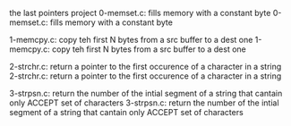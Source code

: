 the last pointers project 
0-memset.c: fills memory with a constant byte
0-memset.c: fills memory with a constant byte

1-memcpy.c: copy teh first N bytes from a src buffer to a dest one
1-memcpy.c: copy teh first N bytes from a src buffer to a dest one

2-strchr.c: return a pointer to the first occurence of a character in a string
2-strchr.c: return a pointer to the first occurence of a character in a string

3-strpsn.c: return the number of the intial segment of a string that cantain only ACCEPT set of characters
3-strpsn.c: return the number of the intial segment of a string that cantain only ACCEPT set of characters

